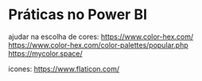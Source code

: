 # Práticas no Power BI

ajudar na escolha de cores:
https://www.color-hex.com/ <br>
https://www.color-hex.com/color-palettes/popular.php <br>
https://mycolor.space/

icones:
https://www.flaticon.com/
